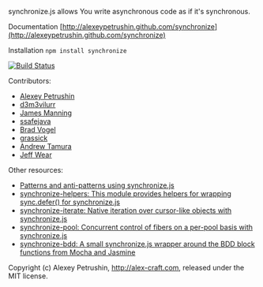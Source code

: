 synchronize.js allows You write asynchronous code as if it's synchronous.

Documentation [http://alexeypetrushin.github.com/synchronize](http://alexeypetrushin.github.com/synchronize)

Installation `npm install synchronize`

[![Build Status](https://travis-ci.org/alexeypetrushin/synchronize.svg)](https://travis-ci.org/alexeypetrushin/synchronize)

Contributors:

- [Alexey Petrushin](https://github.com/alexeypetrushin)
- [d3m3vilurr](https://github.com/d3m3vilurr)
- [James Manning](https://github.com/jamesmanning)
- [ssafejava](https://github.com/ssafejava)
- [Brad Vogel](https://github.com/bradvogel)
- [grassick](https://github.com/grassick)
- [Andrew Tamura](https://github.com/andrewtamura)
- [Jeff Wear](https://github.com/wearhere)

Other resources:

- [Patterns and anti-patterns using synchronize.js](https://mixmax.com/blog/node-fibers-using-synchronize-js)
- [synchronize-helpers: This module provides helpers for wrapping sync.defer() for synchronize.js](https://github.com/mixmaxhq/synchronize-helpers)
- [synchronize-iterate: Native iteration over cursor-like objects with synchronize.js](https://github.com/mixmaxhq/synchronize-iterate)
- [synchronize-pool: Concurrent control of fibers on a per-pool basis with synchronize.js](https://github.com/mixmaxhq/synchronize-pool)
- [synchronize-bdd: A small synchronize.js wrapper around the BDD block functions from Mocha and Jasmine](https://github.com/mixmaxhq/synchronize-bdd)

Copyright (c) Alexey Petrushin, http://alex-craft.com, released under the MIT license.
